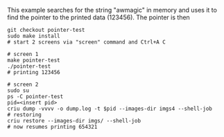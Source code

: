 This example searches for the string "awmagic" in memory and uses it to find
the pointer to the printed data (123456).  The pointer is then

```
git checkout pointer-test
sudo make install
# start 2 screens via "screen" command and Ctrl+A C

# screen 1
make pointer-test
./pointer-test
# printing 123456

# screen 2
sudo su
ps -C pointer-test
pid=<insert pid>
criu dump -vvvv -o dump.log -t $pid --images-dir imgs4 --shell-job
# restoring
criu restore --images-dir imgs/ --shell-job
# now resumes printing 654321
```
